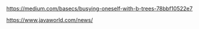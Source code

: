 
https://medium.com/basecs/busying-oneself-with-b-trees-78bbf10522e7

https://www.javaworld.com/news/